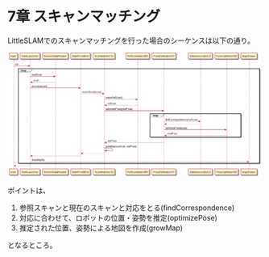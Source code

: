 # 7章 スキャンマッチング

LittleSLAMでのスキャンマッチングを行った場合のシーケンスは以下の通り。

![シーケンス](sequence_chap7.png)

ポイントは、

1. 参照スキャンと現在のスキャンと対応をとる(findCorrespondence)
2. 対応に合わせて、ロボットの位置・姿勢を推定(optimizePose)
3. 推定された位置、姿勢による地図を作成(growMap)

となるところ。
